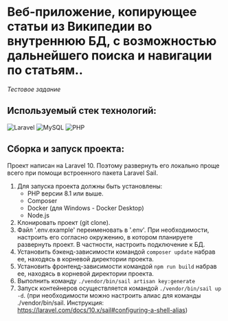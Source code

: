 # Веб-приложение, копирующее статьи из Википедии во внутреннюю БД, с возможностью дальнейшего поиска и навигации по статьям..
*Тестовое задание*

## Используемый стек технологий:
![Laravel](https://img.shields.io/badge/laravel-%23FF2D20.svg?style=for-the-badge&logo=laravel&logoColor=white)
![MySQL](https://img.shields.io/badge/mysql-%2300f.svg?style=for-the-badge&logo=mysql&logoColor=white)
![PHP](https://img.shields.io/badge/php-%23777BB4.svg?style=for-the-badge&logo=php&logoColor=white)

## Сборка и запуск проекта:
Проект написан на Laravel 10.
Поэтому развернуть его локально проще всего при помощи встроенного пакета Laravel Sail.
1) Для запуска проекта должны быть установлены:
    - PHP версии 8.1 или выше.
    - Composer
    - Docker (для Windows - Docker Desktop)
    - Node.js
2) Клонировать проект (git clone).
3) Файл '.env.example' переименовать в '.env'. При необходимости, настроить его согласно окружению, в котором планируете развернуть проект.
В частности, настроить подключение к БД.
4) Установить бэкенд-зависимости командой `composer update` набрав ее, находясь в корневой директории проекта.
5) Установить фронтенд-зависимости командой `npm run build` набрав ее, находясь в корневой директории проекта.
6) Выполнить команду `./vendor/bin/sail artisan key:generate`
7) Запуск контейнеров осуществляется командой `./vendor/bin/sail up -d`.
(при необходимости можно настроить алиас для команды ./vendor/bin/sail.
Инструкция:  https://laravel.com/docs/10.x/sail#configuring-a-shell-alias)
